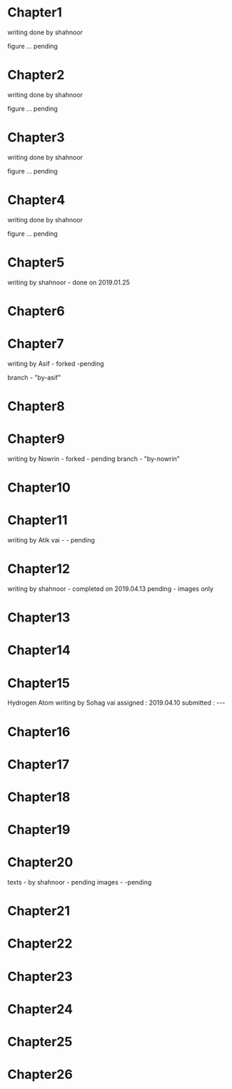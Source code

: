 # Chapter1
writing done by shahnoor

figure ... pending

# Chapter2
writing done by shahnoor

figure ... pending

# Chapter3
writing done by shahnoor

figure ... pending

# Chapter4
writing done by shahnoor

figure ... pending

# Chapter5
writing by shahnoor - done on 2019.01.25

# Chapter6


# Chapter7
writing by Asif - forked -pending

branch - "by-asif"

# Chapter8


# Chapter9
writing by Nowrin - forked - pending
branch - "by-nowrin"


# Chapter10


# Chapter11
writing by Atik vai - - pending



# Chapter12
writing by shahnoor - completed on 2019.04.13
pending - images only

# Chapter13


# Chapter14


# Chapter15
Hydrogen Atom
writing by Sohag vai
assigned : 2019.04.10
submitted : ---

# Chapter16


# Chapter17


# Chapter18


# Chapter19


# Chapter20
texts  - by shahnoor - pending
images - -pending

# Chapter21


# Chapter22


# Chapter23


# Chapter24


# Chapter25


# Chapter26



